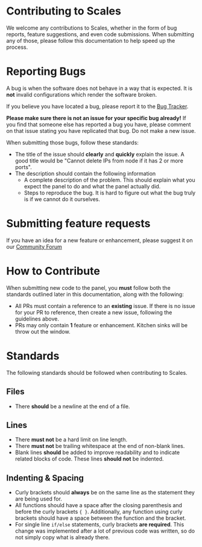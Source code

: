 # Contributing to Scales

We welcome any contributions to Scales, whether in the form of bug reports, feature suggestions, and even code submissions. When submitting any of those, please follow this documentation to help speed up the process.

# Reporting Bugs

A bug is when the software does not behave in a way that is expected. It is **not** invalid configurations which render the software broken.

If you believe you have located a bug, please report it to the [Bug Tracker](https://github.com/PufferPanel/Scales/issues).

**Please make sure there is not an issue for your specific bug already!** If you find that someone else has reported a bug you have, please comment on that issue stating you have replicated that bug. Do not make a new issue.

When submitting those bugs, follow these standards:
* The title of the issue should **clearly** and **quickly** explain the issue. A good title would be "Cannot delete IPs from node if it has 2 or more ports".
* The description should contain the following information
  * A complete description of the problem. This should explain what you expect the panel to do and what the panel actually did.
  * Steps to reproduce the bug. It is hard to figure out what the bug truly is if we cannot do it ourselves.

# Submitting feature requests

If you have an idea for a new feature or enhancement, please suggest it on our [Community Forum](https://community.pufferpanel.com/forum/5-feature-requests/)

# How to Contribute

When submitting new code to the panel, you **must** follow both the standards outlined later in this documentation, along with the following:
* All PRs must contain a reference to an **existing** issue. If there is no issue for your PR to reference, then create a new issue, following the guidelines above.
* PRs may only contain **1** feature or enhancement. Kitchen sinks will be throw out the window.

# Standards

The following standards should be followed when contributing to Scales.

## Files
* There **should** be a newline at the end of a file.

## Lines
* There **must not** be a hard limit on line length.
* There **must not** be trailing whitespace at the end of non-blank lines.
* Blank lines **should** be added to improve readability and to indicate related blocks of code. These lines **should not** be indented.

## Indenting & Spacing
* Curly brackets should **always** be on the same line as the statement they are being used for.
* All functions should have a space after the closing parenthesis and before the curly brackets ``{ }``. Additionally, any function using curly brackets should have a space between the function and the bracket.
* For single line ``if/else`` statements, curly brackets **are required**. This change was implemented after a lot of previous code was written, so do not simply copy what is already there.

